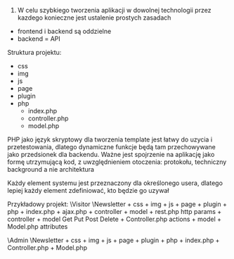 1. W celu szybkiego tworzenia aplikacji w dowolnej technologii przez kazdego konieczne jest ustalenie prostych zasadach
+ frontend i backend są oddzielne
+ backend = API

Struktura projektu:
+ css
+ img
+ js
+ page 
+ plugin
+ php
  + index.php
  + controller.php
  + model.php


PHP jako język skryptowy dla tworzenia template jest łatwy do uzycia i przetestowania, dlatego dynamiczne funkcje będą tam przechowywane jako 
przedsionek dla backendu.
Ważne jest spojrzenie na aplikację jako formę utrzymującą kod, z uwzględnieniem otoczenia: protokołu,
techniczny background a nie architektura


Każdy element systemu jest przeznaczony dla określonego usera, dlatego lepiej każdy element zdefiniować, kto będzie go uzywał

Przykładowy projekt: 
\Visitor
  \Newsletter
    + css
    + img
    + js
    + page 
    + plugin
    + php
      + index.php
      + ajax.php
        + controller + model
      + rest.php
        http params + controller + model
          Get
          Put
          Post
          Delete
      + Controller.php
        actions + model
      + Model.php
        attributes
      
\Admin
  \Newsletter
    + css
    + img
    + js
    + page 
    + plugin
    + php
      + index.php
      + Controller.php
      + Model.php      
